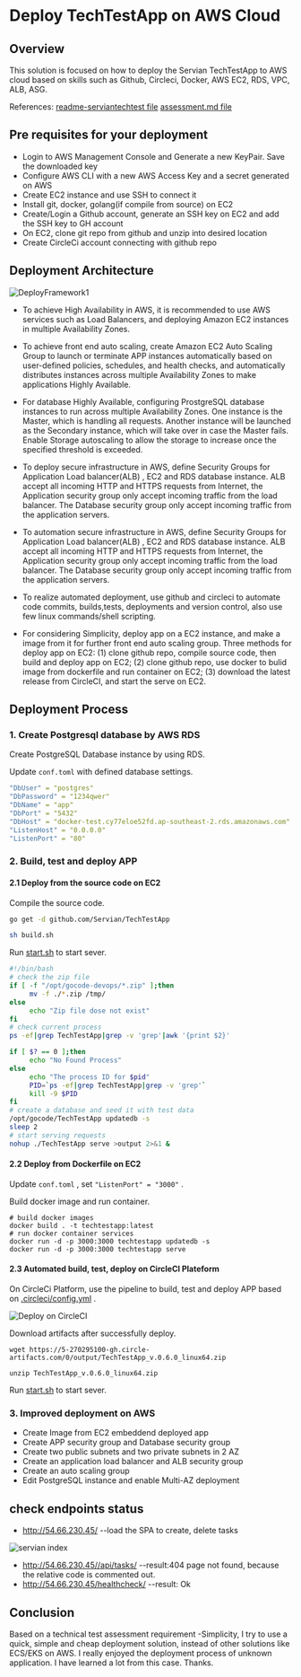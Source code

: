 
# Deploy TechTestApp on AWS Cloud

## Overview
This solution is focused on how to deploy the Servian TechTestApp to AWS cloud based on skills such as Github, Circleci, Docker, AWS EC2, RDS, VPC, ALB, ASG.

References: [readme-serviantechtest file](readme-serviantechtest.md)    [assessment.md file](ASSESSMENT.md)


## Pre requisites for your deployment


- Login to AWS Management Console and Generate a new KeyPair. Save the downloaded key
- Configure AWS CLI with a new AWS Access Key and a secret generated on AWS
- Create EC2 instance and use SSH to connect it
- Install git, docker, golang(if compile from source) on EC2
- Create/Login a Github account, generate an SSH key on EC2 and add the SSH key to GH account
- On EC2, clone git repo from github and unzip into desired location
- Create CircleCi account connecting with github repo

## Deployment Architecture

![DeployFramework1](./DeployFramework1.png)

- To achieve High Availability in AWS, it is recommended to use AWS services such as Load Balancers, and deploying Amazon EC2 instances in multiple Availability Zones.

- To achieve front end auto scaling, create Amazon EC2 Auto Scaling Group to launch or terminate APP instances automatically based on user-defined policies, schedules, and health checks, and automatically distributes instances across multiple Availability Zones to make applications Highly Available.

- For database Highly Available, configuring ProstgreSQL database instances to run across multiple Availability Zones. One instance is the Master, which is handling all requests. Another instance will be launched as the Secondary instance, which will take over in case the Master fails.  Enable Storage autoscaling to allow the storage to increase once the specified threshold is exceeded.

- To deploy secure infrastructure in AWS,  define Security Groups for  Application Load balancer(ALB) , EC2 and RDS database instance. ALB accept all incoming HTTP and HTTPS requests from Internet, the Application security group only accept incoming traffic from the load balancer. The Database security group only accept incoming traffic from the application servers.

- To automation secure infrastructure in AWS,  define Security Groups for  Application Load balancer(ALB) , EC2 and RDS database instance. ALB accept all incoming HTTP and HTTPS requests from Internet, the Application security group only accept incoming traffic from the load balancer. The Database security group only accept incoming traffic from the application servers.

- To realize automated deployment, use github and circleci to automate code commits, builds,tests, deployments and version control, also use few linux commands/shell scripting.

- For considering Simplicity, deploy app on a EC2 instance, and make a image from it for further front end auto scaling group. Three methods for deploy app on EC2: (1) clone github repo, compile source code, then build and deploy app on EC2; (2) clone github repo, use docker to bulid image from dockerfile and run container on EC2; (3) download the latest release from CircleCI, and start the serve on EC2. 


## Deployment Process

### 1. Create Postgresql database by AWS RDS

Create PostgreSQL Database instance by using RDS.

Update `conf.toml` with defined database settings.

```yml
"DbUser" = "postgres"
"DbPassword" = "1234qwer"
"DbName" = "app"
"DbPort" = "5432"
"DbHost" = "docker-test.cy77eloe52fd.ap-southeast-2.rds.amazonaws.com"
"ListenHost" = "0.0.0.0"
"ListenPort" = "80"

```

### 2. Build, test and deploy APP

#### 2.1 Deploy from the source code on EC2

Compile the source code.
```bash
go get -d github.com/Servian/TechTestApp

sh build.sh
```
Run [start.sh](./start.sh) to start sever.

```bash
#!/bin/bash
# check the zip file
if [ -f "/opt/gocode-devops/*.zip" ];then
     mv -f ./*.zip /tmp/
else
     echo "Zip file dose not exist"
fi
# check current process
ps -ef|grep TechTestApp|grep -v 'grep'|awk '{print $2}'

if [ $? == 0 ];then
     echo "No Found Process"
else 
     echo "The process ID for $pid"
     PID=`ps -ef|grep TechTestApp|grep -v 'grep'`
     kill -9 $PID
fi
# create a database and seed it with test data
/opt/gocode/TechTestApp updatedb -s
sleep 2
# start serving requests
nohup ./TechTestApp serve >output 2>&1 &

```
#### 2.2 Deploy from Dockerfile on EC2
Update `conf.toml` , set  `"ListenPort" = "3000"` .

Build docker image and run container.

```
# build docker images
docker build . -t techtestapp:latest 
# run docker container services
docker run -d -p 3000:3000 techtestapp updatedb -s
docker run -d -p 3000:3000 techtestapp serve
```
#### 2.3 Automated build, test, deploy on CircleCI Plateform
On CircleCi Platform, use the pipeline to build, test and deploy APP based on [.circleci/config.yml](./.circleci/config.yml) .


![Deploy on CircleCI](./CircleCI-Appdeploy.png)


Download artifacts after successfully deploy.
```
wget https://5-270295100-gh.circle-artifacts.com/0/output/TechTestApp_v.0.6.0_linux64.zip

unzip TechTestApp_v.0.6.0_linux64.zip
```


Run [start.sh](./start.sh) to start sever.

### 3. Improved deployment on AWS

- Create Image from EC2 embeddend deployed app
- Create APP security group and Database security group
- Create two public subnets and two private subnets in 2 AZ
- Create an application load balancer and ALB security group
- Create an auto scaling group
- Edit PostgreSQL instance and enable Multi-AZ deployment


## check endpoints status

- http://54.66.230.45/   --load the SPA to create, delete tasks

![servian index](./servian_index.png)

- http://54.66.230.45//api/tasks/ --result:404 page not found, because the relative code is commented out.
- http://54.66.230.45/healthcheck/ --result: Ok


## Conclusion
Based on a technical test assessment requirement -Simplicity, I try to use a quick, simple and cheap deployment solution, instead of other solutions like ECS/EKS on AWS. I really enjoyed the deployment process of unknown application. I have learned a lot from this case. Thanks.






